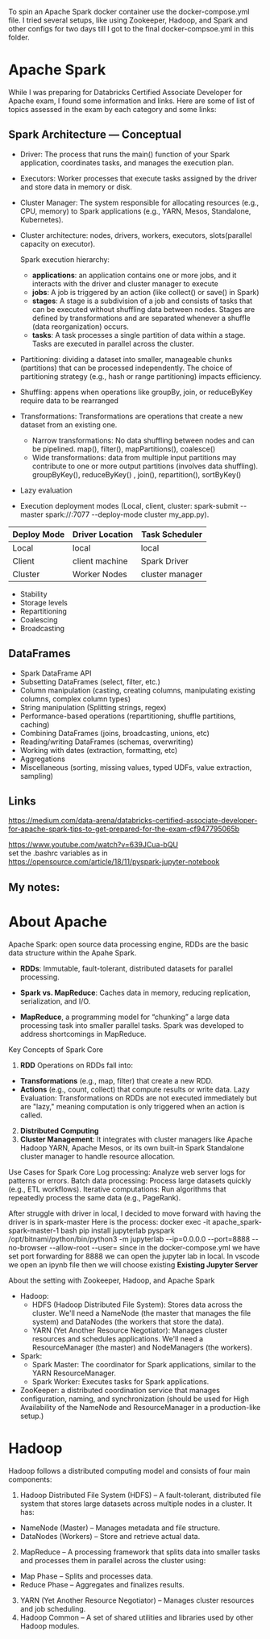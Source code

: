  To spin an Apache Spark docker container use the docker-compose.yml file. 
 I tried several setups, like using Zookeeper, Hadoop, and Spark and other configs for two days till I got to the final docker-compsoe.yml in this folder. 

# Apache Spark
While I was preparing for Databricks Certified Associate Developer for Apache exam, I found some information and links. Here are some of list of topics assessed in the exam by each category and some links:
## Spark Architecture — Conceptual
- Driver: The process that runs the main() function of your Spark application, coordinates tasks, and manages the execution plan.
- Executors: Worker processes that execute tasks assigned by the driver and store data in memory or disk.
- Cluster Manager: The system responsible for allocating resources (e.g., CPU, memory) to Spark applications (e.g., YARN, Mesos, Standalone, Kubernetes).
- Cluster architecture: nodes, drivers, workers, executors, slots(parallel capacity on executor).
  
  Spark execution hierarchy: 
    - **applications**: an application contains one or more jobs, and it interacts with the driver and cluster manager to execute
    - **jobs**: A job is triggered by an action (like collect() or save() in Spark)
    - **stages**: A stage is a subdivision of a job and consists of tasks that can be executed without shuffling data between nodes. Stages are defined by transformations and are separated whenever a shuffle (data reorganization) occurs.
    - **tasks**: A task processes a single partition of data within a stage. Tasks are executed in parallel across the cluster.
- Partitioning: dividing a dataset into smaller, manageable chunks (partitions) that can be processed independently. The choice of partitioning strategy (e.g., hash or range partitioning) impacts efficiency.
- Shuffling: appens when operations like groupBy, join, or reduceByKey require data to be rearranged
- Transformations: Transformations are operations that create a new dataset from an existing one.
    - Narrow transformations:  No data shuffling between nodes and can be pipelined. map(), filter(), mapPartitions(), coalesce()
    - Wide transformations: data from multiple input partitions may contribute to one or more output partitions (involves data shuffling). groupByKey(), reduceByKey() , join(), repartition(), sortByKey()
- Lazy evaluation

- Execution deployment modes (Local, client, cluster: spark-submit --master spark://<master-host>:7077 --deploy-mode cluster my_app.py).  </br>

| Deploy Mode    | Driver Location  | Task Scheduler|
| -------------- | ---------------- |--------------- |
| Local          | local            |      local     |
| Client         | client machine   | Spark Driver   |
| Cluster        | Worker Nodes     | cluster manager|

- Stability
- Storage levels
- Repartitioning
- Coalescing
 - Broadcasting
## DataFrames
- Spark DataFrame API
- Subsetting DataFrames (select, filter, etc.)
- Column manipulation (casting, creating columns, manipulating existing columns, complex column types)
- String manipulation (Splitting strings, regex)
- Performance-based operations (repartitioning, shuffle partitions, caching)
- Combining DataFrames (joins, broadcasting, unions, etc)
- Reading/writing DataFrames (schemas, overwriting)
- Working with dates (extraction, formatting, etc)
- Aggregations
- Miscellaneous (sorting, missing values, typed UDFs, value extraction, sampling)

## Links 
https://medium.com/data-arena/databricks-certified-associate-developer-for-apache-spark-tips-to-get-prepared-for-the-exam-cf947795065b

https://www.youtube.com/watch?v=639JCua-bQU
<br>set the .bashrc variables as in https://opensource.com/article/18/11/pyspark-jupyter-notebook

## My notes:

# About Apache  
Apache Spark: open source data processing engine,  RDDs are the basic data structure within the Apahe Spark.
- **RDDs**: Immutable, fault-tolerant, distributed datasets for parallel processing.  
- **Spark vs. MapReduce**: Caches data in memory, reducing replication, serialization, and I/O.  

- **MapReduce**, a programming model for “chunking” a large data processing task into smaller parallel tasks.
Spark was developed to address shortcomings in MapReduce.

Key Concepts of Spark Core
1. **RDD** Operations on RDDs fall into:
- **Transformations** (e.g., map, filter) that create a new RDD.
- **Actions** (e.g., count, collect) that compute results or write data.
Lazy Evaluation: Transformations on RDDs are not executed immediately but are "lazy," meaning computation is only triggered when an action is called.
2. **Distributed Computing**
3. **Cluster Management**: It integrates with cluster managers like Apache Hadoop YARN, Apache Mesos, or its own built-in Spark Standalone cluster manager to handle resource allocation.

Use Cases for Spark Core
Log processing: Analyze web server logs for patterns or errors.
Batch data processing: Process large datasets quickly (e.g., ETL workflows).
Iterative computations: Run algorithms that repeatedly process the same data (e.g., PageRank).


After struggle with driver in local, I decided to move forward with having the driver is in spark-master
Here is the process: 
docker exec -it apache_spark-spark-master-1 bash
 pip install jupyterlab pyspark
/opt/bitnami/python/bin/python3 -m jupyterlab --ip=0.0.0.0 --port=8888 --no-browser --allow-root --user=<username>
since in the docker-compose.yml we have set port forwarding for 8888 we can open the jupyter lab in local. 
In vscode we open an ipynb file then we will choose existing **Existing Jupyter Server**






About the setting with Zookeeper, Hadoop, and Apache Spark 
- Hadoop:
  - HDFS (Hadoop Distributed File System): Stores data across the cluster. We'll need a NameNode (the master that manages the file system) and DataNodes (the workers that store the data).
  - YARN (Yet Another Resource Negotiator): Manages cluster resources and schedules applications. We'll need a ResourceManager (the master) and NodeManagers (the workers).
- Spark:
  - Spark Master: The coordinator for Spark applications, similar to the YARN ResourceManager.
  - Spark Worker: Executes tasks for Spark applications.
- ZooKeeper: a distributed coordination service that manages configuration, naming, and synchronization (should be used for High Availability of the NameNode and ResourceManager in a production-like setup.)
# Hadoop
Hadoop follows a distributed computing model and consists of four main components:

1. Hadoop Distributed File System (HDFS) – A fault-tolerant, distributed file system that stores large datasets across multiple nodes in a cluster. It has:
  - NameNode (Master) – Manages metadata and file structure.
  - DataNodes (Workers) – Store and retrieve actual data.
2. MapReduce – A processing framework that splits data into smaller tasks and processes them in parallel across the cluster using:
  - Map Phase – Splits and processes data.
  - Reduce Phase – Aggregates and finalizes results.
3. YARN (Yet Another Resource Negotiator) – Manages cluster resources and job scheduling.
4. Hadoop Common – A set of shared utilities and libraries used by other Hadoop modules.